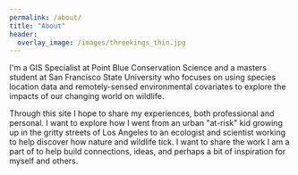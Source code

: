 ```yaml
---
permalink: /about/
title: "About"
header:
  overlay_image: /images/threekings_thin.jpg
---
```



I'm a GIS Specialist at Point Blue Conservation Science 
and a masters student at San Francisco State University 
who focuses on using species location data and remotely-sensed 
environmental covariates to explore the impacts of our changing world on wildlife.

Through this site I hope to share my experiences, both professional and personal. I want to explore how I went from an urban "at-risk" kid growing up in the gritty streets of Los Angeles to an ecologist and scientist 
working to help discover how nature and wildlife tick. I want to share the work I am a part of to help build connections, ideas, and perhaps a bit of inspiration for myself and others. 

<img src="{{ site.url }}{{ site.baseurl }}/images/avatar.jpg" alt="">
